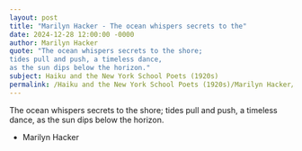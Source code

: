 ```yaml
---
layout: post
title: "Marilyn Hacker - The ocean whispers secrets to the"
date: 2024-12-28 12:00:00 -0000
author: Marilyn Hacker
quote: "The ocean whispers secrets to the shore; 
tides pull and push, a timeless dance, 
as the sun dips below the horizon."
subject: Haiku and the New York School Poets (1920s)
permalink: /Haiku and the New York School Poets (1920s)/Marilyn Hacker/Marilyn Hacker - The ocean whispers secrets to the
---
```


The ocean whispers secrets to the shore; 
tides pull and push, a timeless dance, 
as the sun dips below the horizon.

- Marilyn Hacker

